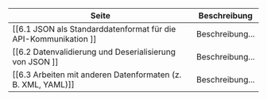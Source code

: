 | Seite | Beschreibung |
| ----------- | ----------- |
| [[6.1 JSON als Standarddatenformat für die API-Kommunikation  ]] | Beschreibung... |
| [[6.2 Datenvalidierung und Deserialisierung von JSON ]] | Beschreibung... |
| [[6.3 Arbeiten mit anderen Datenformaten (z. B. XML, YAML)]] | Beschreibung... |